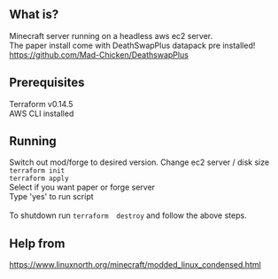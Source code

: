 ## What is?
Minecraft server running on a headless aws ec2 server.<br>
The paper install come with DeathSwapPlus datapack pre installed!<br>
https://github.com/Mad-Chicken/DeathswapPlus


## Prerequisites
Terraform v0.14.5<br>
AWS CLI installed


## Running
Switch out mod/forge to desired version. Change ec2 server / disk size<br>
```terraform init```<br>
```terraform apply```<br>
Select if you want paper or forge server<br>
Type 'yes' to run script<br><br>
To shutdown run ```terraform  destroy``` and follow the above steps.


## Help from
https://www.linuxnorth.org/minecraft/modded_linux_condensed.html
